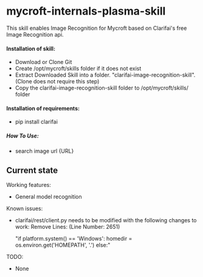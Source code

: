 # mycroft-internals-plasma-skill
This skill enables Image Recognition for Mycroft based on Clarifai's free Image Recognition api.

#### Installation of skill:
* Download or Clone Git
* Create /opt/mycroft/skills folder if it does not exist
* Extract Downloaded Skill into a folder. "clarifai-image-recognition-skill". (Clone does not require this step)
* Copy the clarifai-image-recognition-skill folder to /opt/mycroft/skills/ folder

#### Installation of requirements:
- pip install clarifai

##### How To Use: 
- search image url {URL}

## Current state

Working features:
* General model recognition 

Known issues:
* clarifai/rest/client.py needs to be modified with the following changes to work:
  Remove Lines: (Line Number: 2651) 
  
   "if platform.system() == 'Windows':
    homedir = os.environ.get('HOMEPATH', '.')
    else:"

TODO:
* None
